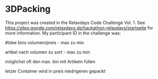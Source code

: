 # 3DPacking
This project was created in the Relaxdays Code Challenge Vol. 1. See https://sites.google.com/relaxdays.de/hackathon-relaxdays/startseite for more information. My participant ID in the challenge was:


#Idee
bins volumen/preis - max zu min

artikel nach volumen zu sort - max zu min

möglichst oft den max. bin mit Artikeln füllen

letzer Container wird in preis niedrigeren gepackt